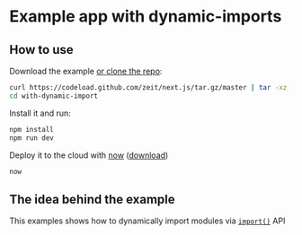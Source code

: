 # Example app with dynamic-imports

## How to use

Download the example [or clone the repo](https://github.com/zeit/next.js):

```bash
curl https://codeload.github.com/zeit/next.js/tar.gz/master | tar -xz --strip=2 next.js-master/examples/with-dynamic-import
cd with-dynamic-import
```

Install it and run:

```bash
npm install
npm run dev
```

Deploy it to the cloud with [now](https://zeit.co/now) ([download](https://zeit.co/download))

```bash
now
```

## The idea behind the example

This examples shows how to dynamically import modules via [`import()`](https://github.com/tc39/proposal-dynamic-import) API
